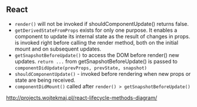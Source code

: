 ## React

- `render()` will not be invoked if shouldComponentUpdate() returns false.
- `getDerivedStateFromProps` exists for only one purpose. It enables a component to update its internal state as the result of changes in props.
is invoked right before calling the render method, both on the initial mount and on subsequent updates.
- `getSnapshotBeforeUpdate()` to access the DOM before render() new updates. `return ...` from getSnapshotBeforeUpdate() is passed to 
`componentDidUpdate(prevProps, prevState, snapshot)`
- `shouldComponentUpdate()` - invoked before rendering when new props or state are being received.
- `componentDidMount()` called after `render() > getSnapshotBeforeUpdate()`

http://projects.wojtekmaj.pl/react-lifecycle-methods-diagram/

